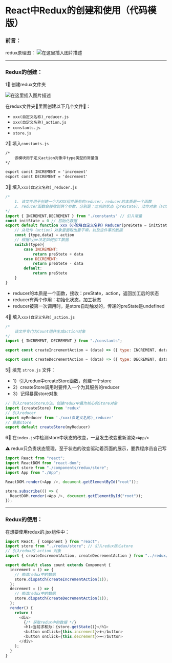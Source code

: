 ﻿# React中Redux的创建和使用（代码模版）

### 前言：
redux原理图：
![在这里插入图片描述](https://img-blog.csdnimg.cn/0b61353d35194322816b6c53786e985f.png#pic_center)
<hr>

### Redux的创建：

1⃣️ 创建redux文件夹

![在这里插入图片描述](https://img-blog.csdnimg.cn/92a5439477c844a0a02ba11c7109dbe2.png)


在redux文件夹📁里面创建以下几个文件📃：

- `xxx(自定义名称)_reducer.js`
-  `xxx(自定义名称)_action.js`
-  `constants.js`
-  `store.js`

2⃣️ 填入`constants.js`

```handlebars
/* 
    该模块用于定义action对象中type类型的常量值
*/

export const INCREMENT = 'increment'
export const DECREMENT = 'decrement'
```

3⃣️ 填入`xxx(自定义名称)_reducer.js`

```javascript
/* 
    1. 该文件用于创建一个为XXX组件服务的reducer，reducer的本质是一个函数
    2. reducer函数会接收到俩个参数，分别是：之前的状态（preState），动作对象（action）
*/
import { INCREMENT,DECREMENT } from "./constants" // 引入常量
const initState = 0 // 初始化数据
export default function xxx（小驼峰自定义名称）Reducer(preStete = initState,action) {
    // 从动作（action）对象里面取出要干嘛，以及这件事的数据
    const {type,data} = action
    // 根据type决定如何加工数据
    switch(type){
        case INCREMENT:
            return preStete + data
        case DECREMENT:
            return preStete - data
        default:
            return preStete
    }
}
```
- reducer的本质是一个函数，接收：preState，action，返回加工后的状态
- reducer有两个作用：初始化状态，加工状态
- reducer被第一次调用时，是store自动触发的，传递的preState是undefined

4⃣️ 填入`xxx(自定义名称)_action.js`

```javascript
/* 
    该文件专门为Count组件生成action对象
*/
import { INCREMENT, DECREMENT } from "./constants";

export const createIncrementAction = (data) => ({ type: INCREMENT, data });

export const createDecrementAction = (data) => ({ type: DECREMENT, data });

```

5⃣️ 填充 `stroe.js` 文件：

- 1）引入redux中createStore函数，创建一个store
- 2）createStore调用时要传入一个为其服务的reducer
- 3）记得暴露store对象

```javascript
// 引入createStore方法，创建redux中最为核心的Store对象
import {createStore} from 'redux'
// 引入reducer
import myReducer from './xxx(自定义名称)_reducer'
// 暴露store
export default createStore(myReducer)
```
6⃣️ 在`index.js`中检测store中状态的改变，一旦发生改变重新渲染`<App/>`

⚠️ redux只负责状态管理，至于状态的改变驱动着页面的展示，要靠程序员自己写

```javascript
import React from "react";
import ReactDOM from "react-dom";
import store from "./components/redux/store";
import App from "./App";

ReactDOM.render(<App />, document.getElementById("root"));

store.subscribe(() => {
  ReactDOM.render(<App />, document.getElementById("root"));
});
```

<hr>

### Redux的使用：

在想要使用redux的.jsx组件中：

```javascript
import React, { Component } from "react";
import store from "../redux/store"; // 引入redux核心store
// 引入redux的 action 对象
import { createIncrementAction, createDecrementAction } from "../redux/count_action";

export default class count extends Component {
  increment = () => {
    // 修改redux中的数据
    store.dispatch(createIncrementAction(1));
  };
  decrement = () => {
    // 修改redux中的数据
    store.dispatch(createDecrementAction(1));
  };
  render() {
    return (
      <div>
      	{/* 获取redux中的数据 */}
        <h1>当前求和为：{store.getState()}</h1>
        <button onClick={this.increment}>➕</button>
        <button onClick={this.decrement}>➖</button>
      </div>
    );
  }
}
```


